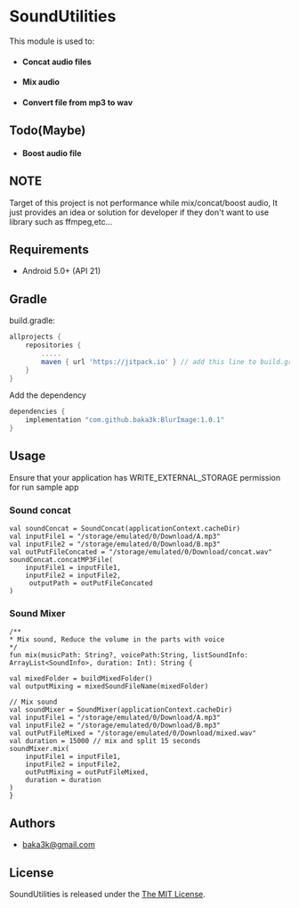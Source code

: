 
# SoundUtilities  

This module is used to:
 - #### Concat audio files
 - #### Mix audio 
 - #### Convert file from mp3 to wav
## Todo(Maybe)
 - #### Boost audio file
 ## NOTE
Target of this project is not performance while mix/concat/boost audio, It just provides an idea or solution for developer if they don't want to use library such as ffmpeg,etc...
## Requirements
- Android 5.0+ (API 21)
## Gradle
build.gradle:
```groovy
allprojects {
    repositories {
        .....
        maven { url 'https://jitpack.io' } // add this line to build.gradle
    }
}
```
Add the dependency
```groovy
dependencies {
    implementation "com.github.baka3k:BlurImage:1.0.1"
}
```
## Usage   
Ensure that your application has WRITE_EXTERNAL_STORAGE permission for run sample app

### Sound concat  
```  
val soundConcat = SoundConcat(applicationContext.cacheDir)
val inputFile1 = "/storage/emulated/0/Download/A.mp3"
val inputFile2 = "/storage/emulated/0/Download/B.mp3"
val outPutFileConcated = "/storage/emulated/0/Download/concat.wav"
soundConcat.concatMP3File(
    inputFile1 = inputFile1,
    inputFile2 = inputFile2,
     outputPath = outPutFileConcated
)
```

### Sound Mixer  
```  
/**  
* Mix sound, Reduce the volume in the parts with voice  
*/  
fun mix(musicPath: String?, voicePath:String, listSoundInfo: ArrayList<SoundInfo>, duration: Int): String {  

val mixedFolder = buildMixedFolder()
val outputMixing = mixedSoundFileName(mixedFolder)

// Mix sound  
val soundMixer = SoundMixer(applicationContext.cacheDir)
val inputFile1 = "/storage/emulated/0/Download/A.mp3"
val inputFile2 = "/storage/emulated/0/Download/B.mp3"
val outPutFileMixed = "/storage/emulated/0/Download/mixed.wav"
val duration = 15000 // mix and split 15 seconds
soundMixer.mix(
    inputFile1 = inputFile1,
    inputFile2 = inputFile2,
    outPutMixing = outPutFileMixed,
    duration = duration
)  
}  
```  

## Authors
- baka3k@gmail.com

## License  

  

SoundUtilities is released under the [The MIT License](LICENSE).  